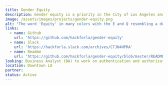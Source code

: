 ```yaml
---
title: Gender Equity
description: Gender equity is a priority in the City of Los Angeles and we want to improve the language used in websites to be more gender inclusive while also educating the public about gendered language.
image: /assets/images/projects/gender-equity.png
alt: "The word 'Equity' in many colors with the E and Q resembling a document searcher, and a rainbow-like border"
links: 
  - name: Github
    url: 'https://github.com/hackforla/gender-equity'
  - name: Slack
    url: 'https://hackforla.slack.com/archives/CTJN4HPRA'
  - name: Readme
    url: 'https://github.com/hackforla/gender-equity/blob/master/README.md'
looking: Business Analyst (BA) to work on authentication and authorization (AA) practices for a governmentt team, Information Technology (IT) Role to work with the BA role on AA
location: Downtown LA
partner: 
status: Active
---
```

